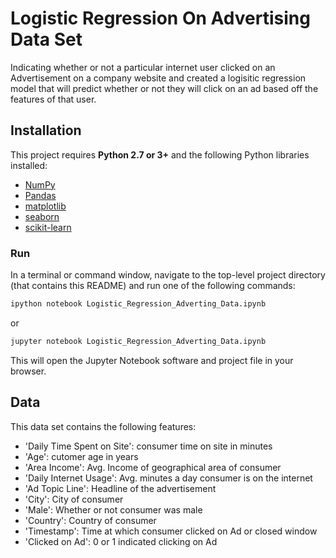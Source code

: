 # Logistic Regression On Advertising Data Set

 Indicating whether or not a particular internet user clicked on an Advertisement on a company website and created a logisitic regression model that will predict whether or not they will click on an ad based off the features of that user.


## Installation

This project requires **Python 2.7 or 3+** and the following Python libraries installed:

- [NumPy](http://www.numpy.org/)
- [Pandas](http://pandas.pydata.org)
- [matplotlib](http://matplotlib.org/)
- [seaborn](https://seaborn.pydata.org/)
- [scikit-learn](http://scikit-learn.org/stable/)


### Run

In a terminal or command window, navigate to the top-level project directory (that contains this README) and run one of the following commands:

```bash
ipython notebook Logistic_Regression_Adverting_Data.ipynb
```  
or
```bash
jupyter notebook Logistic_Regression_Adverting_Data.ipynb
```

This will open the Jupyter Notebook software and project file in your browser.



## Data

This data set contains the following features:

- 'Daily Time Spent on Site': consumer time on site in minutes
- 'Age': cutomer age in years
- 'Area Income': Avg. Income of geographical area of consumer
- 'Daily Internet Usage': Avg. minutes a day consumer is on the internet
- 'Ad Topic Line': Headline of the advertisement
- 'City': City of consumer
- 'Male': Whether or not consumer was male
- 'Country': Country of consumer
- 'Timestamp': Time at which consumer clicked on Ad or closed window
- 'Clicked on Ad': 0 or 1 indicated clicking on Ad



